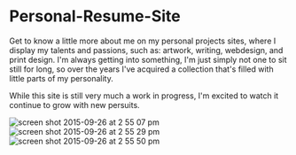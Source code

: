 # Personal-Resume-Site
Get to know a little more about me on my personal projects sites, where I display my talents and passions, such as: artwork, writing, webdesign, and print design. 
I'm always getting into something, I'm just simply not one to sit still for long, so over the years I've acquired a collection that's filled with little parts of my personality. 

While this site is still very much a work in progress, I'm excited to watch it continue to grow with new persuits. 

![screen shot 2015-09-26 at 2 55 07 pm](https://cloud.githubusercontent.com/assets/1750325/10119260/c1d24d92-645e-11e5-9284-0b1131610800.png)
![screen shot 2015-09-26 at 2 55 29 pm](https://cloud.githubusercontent.com/assets/1750325/10119261/c1d68236-645e-11e5-9de7-0620141aa55c.png)
![screen shot 2015-09-26 at 2 55 50 pm](https://cloud.githubusercontent.com/assets/1750325/10119262/c1d6c3c2-645e-11e5-82b8-5520496ddd95.png)
